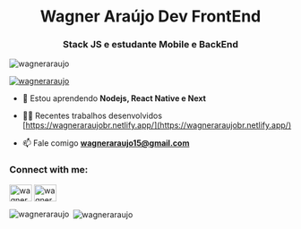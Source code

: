 <h1 align="center">Wagner Araújo Dev FrontEnd</h1>
<h3 align="center">Stack JS e estudante Mobile e BackEnd</h3>

<p align="left"> <img src="https://komarev.com/ghpvc/?username=wagneraraujo&label=Profile%20views&color=0e75b6&style=flat" alt="wagneraraujo" /> </p>

<p align="left"> <a href="https://github.com/ryo-ma/github-profile-trophy"><img src="https://github-profile-trophy.vercel.app/?username=wagneraraujo" alt="wagneraraujo" /></a> </p>


- 🌱 Estou aprendendo **Nodejs, React Native e Next**

- 👨‍💻 Recentes trabalhos desenvolvidos [https://wagneraraujobr.netlify.app/](https://wagneraraujobr.netlify.app/)

- 📫 Fale comigo **wagneraraujo15@gmail.com**

<h3 align="left">Connect with me:</h3>
<p align="left">
<a href="https://twitter.com/wagnera24559263" target="blank"><img align="center" src="https://cdn.jsdelivr.net/npm/simple-icons@3.0.1/icons/twitter.svg" alt="wagnera24559263" height="30" width="40" /></a>
<a href="https://fb.com/wagner.araujo.costa" target="blank"><img align="center" src="https://cdn.jsdelivr.net/npm/simple-icons@3.0.1/icons/facebook.svg" alt="wagner.araujo.costa" height="30" width="40" /></a>
</p>

<p><img align="left" src="https://github-readme-stats.vercel.app/api/top-langs?username=wagneraraujo&show_icons=true&locale=en&layout=compact" alt="wagneraraujo" /></p>

<p>&nbsp;<img align="center" src="https://github-readme-stats.vercel.app/api?username=wagneraraujo&show_icons=true&locale=en" alt="wagneraraujo" /></p>
